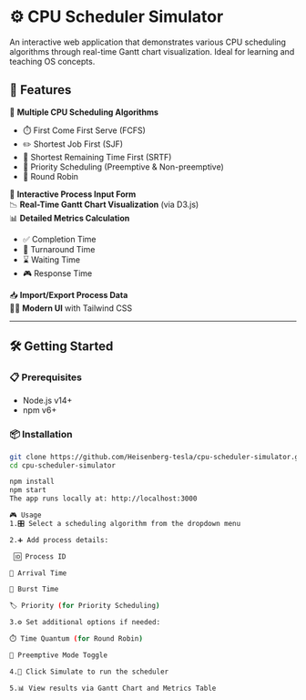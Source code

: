 # ⚙️ CPU Scheduler Simulator

An interactive web application that demonstrates various CPU scheduling algorithms through real-time Gantt chart visualization. Ideal for learning and teaching OS concepts.
## 🚀 Features

🧠 **Multiple CPU Scheduling Algorithms**  
- ⏱️ First Come First Serve (FCFS)  
- ✏️ Shortest Job First (SJF)  
- 🧿 Shortest Remaining Time First (SRTF)  
- 🎯 Priority Scheduling (Preemptive & Non-preemptive)  
- 🔄 Round Robin  

📝 **Interactive Process Input Form**  
📉 **Real-Time Gantt Chart Visualization** (via D3.js)  
📊 **Detailed Metrics Calculation**  
- ✅ Completion Time  
- 📘 Turnaround Time  
- ⌛ Waiting Time  
- 🎮 Response Time  

📥 **Import/Export Process Data**  
🧑‍🎨 **Modern UI** with Tailwind CSS

---

## 🛠️ Getting Started

### 📋 Prerequisites  
- Node.js v14+  
- npm v6+

### 📦 Installation  

```bash
git clone https://github.com/Heisenberg-tesla/cpu-scheduler-simulator.git
cd cpu-scheduler-simulator

npm install
npm start
The app runs locally at: http://localhost:3000

🎮 Usage
1.🎛️ Select a scheduling algorithm from the dropdown menu

2.➕ Add process details:

 🆔 Process ID

🚪 Arrival Time

🧮 Burst Time

🏷️ Priority (for Priority Scheduling)

3.⚙️ Set additional options if needed:

⏱️ Time Quantum (for Round Robin)

🔁 Preemptive Mode Toggle

4.🧪 Click Simulate to run the scheduler

5.📊 View results via Gantt Chart and Metrics Table

